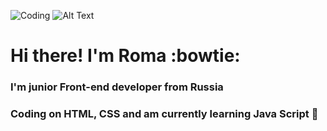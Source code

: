 ![Coding](https://i.gifer.com/ALh3.gif)
![Alt Text](https://64.media.tumblr.com/2115e2a1242ccff91ef6750655d3443c/tumblr_mnydh5zjt11sutmfto3_r1_400.gifv)
# Hi there! I'm Roma :bowtie:
### I'm junior Front-end developer from Russia 
### Coding on HTML, CSS and am currently learning Java Script :feet:
